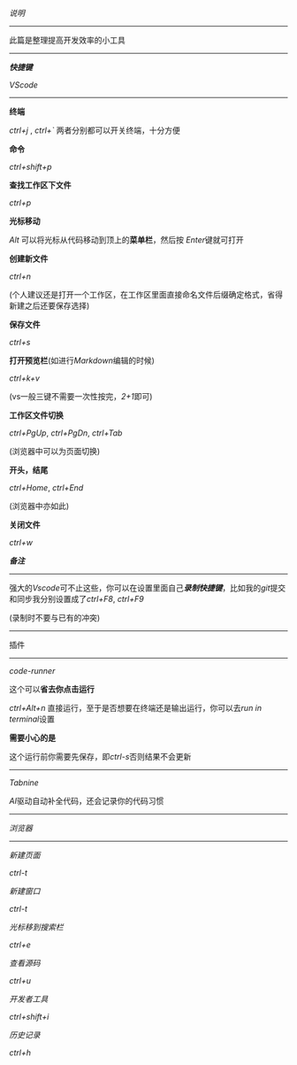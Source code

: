 *说明*

********************************
此篇是整理提高开发效率的小工具
********************************

***快捷键***

*VScode*
********************************
**终端**
    
*ctrl+j* , *ctrl+`* 两者分别都可以开关终端，十分方便

**命令**

*ctrl+shift+p*

**查找工作区下文件**

*ctrl+p*

**光标移动**

*Alt* 可以将光标从代码移动到顶上的**菜单栏**，然后按 *Enter*键就可打开

**创建新文件**

*ctrl+n*

(个人建议还是打开一个工作区，在工作区里面直接命名文件后缀确定格式，省得新建之后还要保存选择)

**保存文件**

*ctrl+s*

**打开预览栏**(如进行*Markdown*编辑的时候)

*ctrl+k+v*

(vs一般三键不需要一次性按完，*2+1*即可)

**工作区文件切换**

*ctrl+PgUp*, *ctrl+PgDn*, *ctrl+Tab*

(浏览器中可以为页面切换)

**开头，结尾**

*ctrl+Home*, *ctrl+End*

(浏览器中亦如此)

**关闭文件**

*ctrl+w*

***备注***
***
强大的*Vscode*可不止这些，你可以在设置里面自己***录制快捷键***，比如我的*git*提交和同步我分别设置成了*ctrl+F8*, *ctrl+F9* 

(录制时不要与已有的冲突)

********************************
插件
********************************

*code-runner*

这个可以**省去你点击运行**

*ctrl+Alt+n* 直接运行，至于是否想要在终端还是输出运行，你可以去*run in terminal*设置

**需要小心的是**

这个运行前你需要先保存，即*ctrl-s*否则结果不会更新

********************************
*Tabnine*

*AI*驱动自动补全代码，还会记录你的代码习惯
********************************


*浏览器*
***

*新建页面*

*ctrl-t*

*新建窗口*

*ctrl-t*

*光标移到搜索栏*

*ctrl+e*

*查看源码*

*ctrl+u*

*开发者工具*

*ctrl+shift+i*

*历史记录*

*ctrl+h*

